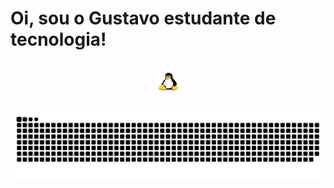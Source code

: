 # Oi, sou o Gustavo estudante de tecnologia!


<div align="center" valign="top"><br>
 
  <img align="center" alt="linux" height="30" width="40" src="https://raw.githubusercontent.com/devicons/devicon/master/icons/linux/linux-original.svg">
</div><br>

![Snake animation](https://github.com/ellen2121/ellen2121/blob/output/github-contribution-grid-snake.svg)
